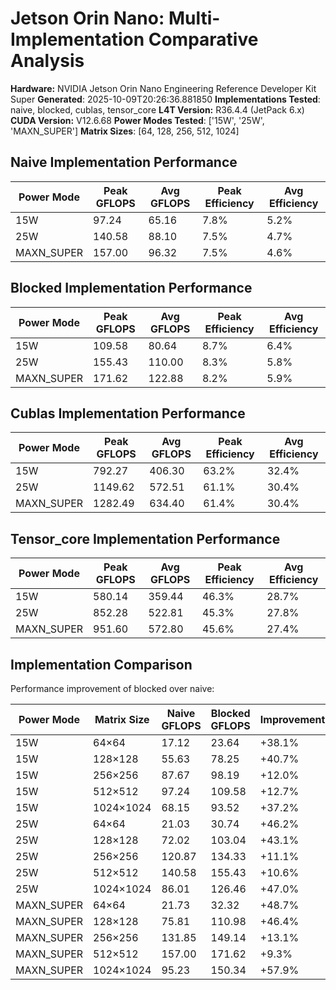 # Jetson Orin Nano: Multi-Implementation Comparative Analysis

**Hardware:** NVIDIA Jetson Orin Nano Engineering Reference Developer Kit Super
**Generated**: 2025-10-09T20:26:36.881850
**Implementations Tested**: naive, blocked, cublas, tensor_core
**L4T Version:** R36.4.4 (JetPack 6.x)
**CUDA Version:** V12.6.68
**Power Modes Tested**: ['15W', '25W', 'MAXN_SUPER']
**Matrix Sizes**: [64, 128, 256, 512, 1024]

## Naive Implementation Performance

| Power Mode | Peak GFLOPS | Avg GFLOPS | Peak Efficiency | Avg Efficiency |
|------------|-------------|------------|-----------------|----------------|
| 15W | 97.24 | 65.16 | 7.8% | 5.2% |
| 25W | 140.58 | 88.10 | 7.5% | 4.7% |
| MAXN_SUPER | 157.00 | 96.32 | 7.5% | 4.6% |

## Blocked Implementation Performance

| Power Mode | Peak GFLOPS | Avg GFLOPS | Peak Efficiency | Avg Efficiency |
|------------|-------------|------------|-----------------|----------------|
| 15W | 109.58 | 80.64 | 8.7% | 6.4% |
| 25W | 155.43 | 110.00 | 8.3% | 5.8% |
| MAXN_SUPER | 171.62 | 122.88 | 8.2% | 5.9% |

## Cublas Implementation Performance

| Power Mode | Peak GFLOPS | Avg GFLOPS | Peak Efficiency | Avg Efficiency |
|------------|-------------|------------|-----------------|----------------|
| 15W | 792.27 | 406.30 | 63.2% | 32.4% |
| 25W | 1149.62 | 572.51 | 61.1% | 30.4% |
| MAXN_SUPER | 1282.49 | 634.40 | 61.4% | 30.4% |

## Tensor_core Implementation Performance

| Power Mode | Peak GFLOPS | Avg GFLOPS | Peak Efficiency | Avg Efficiency |
|------------|-------------|------------|-----------------|----------------|
| 15W | 580.14 | 359.44 | 46.3% | 28.7% |
| 25W | 852.28 | 522.81 | 45.3% | 27.8% |
| MAXN_SUPER | 951.60 | 572.80 | 45.6% | 27.4% |

## Implementation Comparison

Performance improvement of blocked over naive:

| Power Mode | Matrix Size | Naive GFLOPS | Blocked GFLOPS | Improvement |
|------------|-------------|--------------|----------------|-------------|
| 15W | 64×64 | 17.12 | 23.64 | +38.1% |
| 15W | 128×128 | 55.63 | 78.25 | +40.7% |
| 15W | 256×256 | 87.67 | 98.19 | +12.0% |
| 15W | 512×512 | 97.24 | 109.58 | +12.7% |
| 15W | 1024×1024 | 68.15 | 93.52 | +37.2% |
| 25W | 64×64 | 21.03 | 30.74 | +46.2% |
| 25W | 128×128 | 72.02 | 103.04 | +43.1% |
| 25W | 256×256 | 120.87 | 134.33 | +11.1% |
| 25W | 512×512 | 140.58 | 155.43 | +10.6% |
| 25W | 1024×1024 | 86.01 | 126.46 | +47.0% |
| MAXN_SUPER | 64×64 | 21.73 | 32.32 | +48.7% |
| MAXN_SUPER | 128×128 | 75.81 | 110.98 | +46.4% |
| MAXN_SUPER | 256×256 | 131.85 | 149.14 | +13.1% |
| MAXN_SUPER | 512×512 | 157.00 | 171.62 | +9.3% |
| MAXN_SUPER | 1024×1024 | 95.23 | 150.34 | +57.9% |


